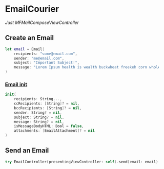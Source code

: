 # EmailCourier

*Just MFMailComposeViewController*

## Create an Email

```swift
let email = Email(
    recipients: "some@email.com",
    sender: "me@email.com",
    subject: "Important Subject!",
    message: "Lorem Ipsum health is wealth buckwheat freekeh corn whole wheat health is wealth parma sheese nutrisoya soy coconut trader joe's lightlife's teese rice dream nut lightlife's smart bacon sheese tofu"
)
```

### [Email init](https://github.com/0xLeif/EmailCourier/blob/542252a9c88e4a49efef0ef12e7165417784aa96/Sources/EmailCourier/Email.swift#L31-L49)

```swift
init(
    recipients: String...,
    ccRecipients: [String]? = nil,
    bccRecipients: [String]? = nil,
    sender: String? = nil,
    subject: String? = nil,
    message: String? = nil,
    isMessageBodyHTML: Bool = false,
    attachments: [EmailAttachment]? = nil
)
```

## Send an Email

```swift
try EmailController(presentingViewController: self).send(email: email)
```
